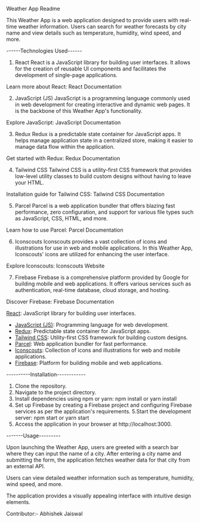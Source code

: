 Weather App Readme

This Weather App is a web application designed to provide users with real-time weather information. Users can search for weather forecasts by city name and view details such as temperature, humidity, wind speed, and more.

------Technologies Used------

1. React
React is a JavaScript library for building user interfaces. It allows for the creation of reusable UI components and facilitates the development of single-page applications.

Learn more about React: React Documentation

2. JavaScript (JS)
JavaScript is a programming language commonly used in web development for creating interactive and dynamic web pages. It is the backbone of this Weather App's functionality.

Explore JavaScript: JavaScript Documentation

3. Redux
Redux is a predictable state container for JavaScript apps. It helps manage application state in a centralized store, making it easier to manage data flow within the application.

Get started with Redux: Redux Documentation

4. Tailwind CSS
Tailwind CSS is a utility-first CSS framework that provides low-level utility classes to build custom designs without having to leave your HTML.

Installation guide for Tailwind CSS: Tailwind CSS Documentation

5. Parcel
Parcel is a web application bundler that offers blazing fast performance, zero configuration, and support for various file types such as JavaScript, CSS, HTML, and more.

Learn how to use Parcel: Parcel Documentation

6. Iconscouts
Iconscouts provides a vast collection of icons and illustrations for use in web and mobile applications. In this Weather App, Iconscouts' icons are utilized for enhancing the user interface.

Explore Iconscouts: Iconscouts Website

7. Firebase
Firebase is a comprehensive platform provided by Google for building mobile and web applications. It offers various services such as authentication, real-time database, cloud storage, and hosting.

Discover Firebase: Firebase Documentation

[React](https://react.dev/learn): JavaScript library for building user interfaces.
- [JavaScript (JS)](https://developer.mozilla.org/en-US/docs/Web/JavaScript): Programming language for web development.
- [Redux](https://redux.js.org/introduction/getting-started): Predictable state container for JavaScript apps.
- [Tailwind CSS](https://tailwindcss.com/docs/installation): Utility-first CSS framework for building custom designs.
- [Parcel](https://parceljs.org/getting-started/webapp/): Web application bundler for fast performance.
- [Iconscouts](https://iconscout.com/unicons): Collection of icons and illustrations for web and mobile applications.
- [Firebase](https://firebase.google.com/): Platform for building mobile and web applications.



----------Installation------------

1. Clone the repository.
2. Navigate to the project directory.
3. Install dependencies using npm or yarn:
    npm install
    or
    yarn install
4. Set up Firebase by creating a Firebase project and configuring Firebase services as per the application's requirements.
5.Start the development server:
        npm start
        or
        yarn start
6. Access the application in your browser at http://localhost:3000.


-------Usage---------

Upon launching the Weather App, users are greeted with a search bar where they can input the name of a city.
After entering a city name and submitting the form, the application fetches weather data for that city from an external API.

Users can view detailed weather information such as temperature, humidity, wind speed, and more.

The application provides a visually appealing interface with intuitive design elements.




Contributor:- Abhishek Jaiswal

